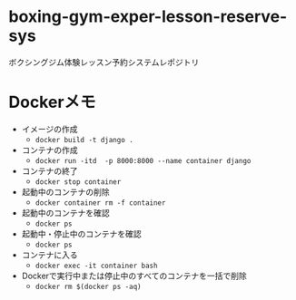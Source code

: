 # boxing-gym-exper-lesson-reserve-sys
ボクシングジム体験レッスン予約システムレポジトリ

# Dockerメモ
- イメージの作成
  - `docker build -t django .`
- コンテナの作成
  - `docker run -itd  -p 8000:8000 --name container django`
- コンテナの終了
  - `docker stop container`
- 起動中のコンテナの削除
  - `docker container rm -f container`
- 起動中のコンテナを確認
  - `docker ps`
- 起動中・停止中のコンテナを確認
  - `docker ps`
- コンテナに入る
  - `docker exec -it container bash`
- Dockerで実行中または停止中のすべてのコンテナを一括で削除
  - `docker rm $(docker ps -aq)`
